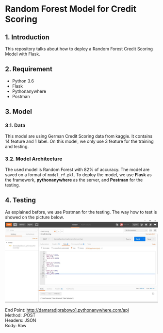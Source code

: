 # Random Forest Model for Credit Scoring

## 1. Introduction
This repository talks about how to deploy a Random Forest Credit Scoring Model with Flask. 

## 2. Requirement
- Python 3.6
- Flask
- Pythonanywhere
- Postman

## 3. Model
### 3.1. Data
This model are using German Credit Scoring data from kaggle. It contains 14 feature and 1 label. On this model, we only use 3 feature for the training and testing.
### 3.2. Model Architecture
The used model is Random Forest with 82% of accuracy. The model are saved on a format of `model_rf.pkl`. To deploy the model, we use **Flask** as the framework, **pythonanywhere** as the server, and **Postman** for the testing.

## 4. Testing
As explained before, we use Postman for the testing. The way how to test is showed on the picture below.
![postman](postman.JPG)

End Point: http://damaradiprabowo1.pythonanywhere.com/api<br>
Method: .POST<br>
Headers: JSON<br>
Body: Raw
